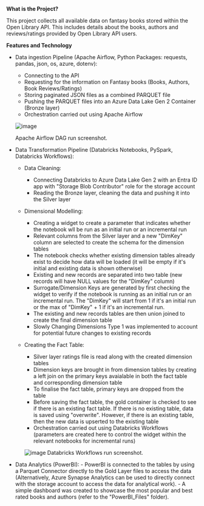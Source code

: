 **What is the Project?**

This project collects all available data on fantasy books stored within the Open Library API. This includes details about the books, authors and reviews/ratings provided by Open Library API users.

**Features and Technology**

  - Data ingestion Pipeline (Apache Airflow, Python Packages: requests, pandas, json, os, azure, dotenv):
    - Connecting to the API
    - Requesting for the information on Fantasy books (Books, Authors, Book Reviews/Ratings)
    - Storing paginated JSON files as a combined PARQUET file
    - Pushing the PARQUET files into an Azure Data Lake Gen 2 Container (Bronze layer)
    - Orchestration carried out using Apache Airflow
   
    ![image](https://github.com/user-attachments/assets/e74e6a4e-3d5c-4624-b9b3-702a5188ae41)

    Apache Airflow DAG run screenshot.
  
  - Data Transformation Pipeline (Databricks Notebooks, PySpark, Databricks Workflows):
    - Data Cleaning:
      - Connecting Databricks to Azure Data Lake Gen 2 with an Entra ID app with "Storage Blob Contributor" role for the storage account
      - Reading the Bronze layer, cleaning the data and pushing it into the Silver layer
   
    - Dimensional Modelling:
      - Creating a widget to create a parameter that indicates whether the notebook wll be run as an initial run or an incremental run
      - Relevant columns from the Silver layer and a new "DimKey" column are selected to create the schema for the dimension tables
      - The notebook checks whether existing dimension tables already exist to decide how data will be loaded (it will be empty if it's initial and existing data is shown              otherwise)
      - Existing and new records are separated into two table (new records will have NULL values for the "DimKey" column)
      - Surrogate/Dimension Keys are generated by first checking the widget to verify if the notebook is running as an initial run or an incremental run. The "DimKey" will             start from 1 if it's an initial run or the max of "DimKey" + 1 if it's an incremental run.
      - The existing and new records tables are then union joined to create the final dimension table
      - Slowly Changing Dimensions Type 1 was implemented to account for potential future changes to existing records
  
    - Creating the Fact Table:
      -  Silver layer ratings file is read along with the created dimension tables
      -  Dimension keys are brought in from dimension tables by creating a left join on the primary keys avaialable in both the fact table and corresponding dimension table
      -  To finalise the fact table, primary keys are dropped from the table
      -  Before saving the fact table, the gold container is checked to see if there is an existing fact table. If there is no existing table, data is saved using "overwrite".          However, if there is an existing table, then the new data is upserted to the existing table
      -  Orchestration carried out using Databricks Workflows (parameters are created here to control the widget within the relevant notebooks for incremental runs)

      ![image](https://github.com/user-attachments/assets/fd7838b6-043a-4f74-899d-d058286f0014)
      Databricks Workflows run screenshot.

  -  Data Analytics (PowerBI):
    - PowerBI is connected to the tables by using a Parquet Connector directly to the Gold Layer files to access the data (Alternatively, Azure Synapse Analytics can be used         to directly connect with the storage account to access the data for analytical work).
    - A simple dashboard was created to showcase the most popular and best rated books and authors (refer to the                   "PowerBI_Files" folder).
